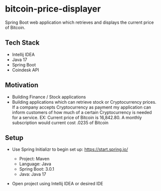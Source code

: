 # bitcoin-price-displayer

Spring Boot web application which retrieves and displays the current price of Bitcoin.

## Tech Stack
- Intellij IDEA
- Java 17
- Spring Boot
- Coindesk API

## Motivation
- Building Finance / Stock applications
- Building applications which can retrieve stock or Cryptocurrency prices. If a company accepts Cryptocurrency as payment my application can inform customers of how much of a certain Cryptocurrency is needed for a service.
EX: Current price of Bitcoin is 16,842.80. A monthly subscription would current cost .0235 of Bitcoin

## Setup

- Use Spring Initializr to begin set up: https://start.spring.io/ 
	- Project: Maven
	- Language: Java
	- Spring Boot: 3.0.1
	- Java: Java 17

- Open project using Intellij IDEA or desired IDE
